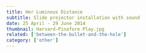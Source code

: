 ```yaml
---
title: Her Luminous Distance
subtitle: Slide projector installation with sound
date: 25 April - 29 June 2014
thumbnail: Harvard-Pinafore Play.jpg
related: ['between-the-bullet-and-the-hole']
category: ['other']
---
```

